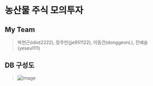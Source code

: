 # 농산물 주식 모의투자

## My Team
> <p> 박현근(idiot2222), 장주언(jje951122), 이동건(donggeonL), 진예슬(yeseul111) </p>

## DB 구성도 
> ![image](https://user-images.githubusercontent.com/87507644/135511424-38867834-e55c-440b-bc60-715b711943f2.png)
